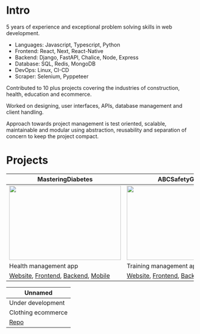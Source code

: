 # Intro
5 years of experience and exceptional problem solving skills in web development.

- Languages: Javascript, Typescript, Python
- Frontend: React, Next, React-Native
- Backend: Django, FastAPI, Chalice, Node, Express
- Database: SQL, Redis, MongoDB
- DevOps: Linux, CI-CD
- Scraper: Selenium, Pyppeteer

Contributed to 10 plus projects covering the industries of construction, health, education and ecommerce.

Worked on designing, user interfaces, APIs, database management and client handling.  

Approach towards project management is test oriented, scalable, maintainable and modular using abstraction, reusability and separation of concern to keep the project compact.

# Projects

| MasteringDiabetes | ABCSafetyGroup | AtomicGrowth |
|-----------|-----------|-----------|
| <img src="https://github.com/user-attachments/assets/ef734e95-5ca6-4ecc-a26c-9a18117f0c70" width="300" height="200"/> | <img src="https://github.com/user-attachments/assets/209ff49c-5541-4e94-bf26-7359054d0658" width="300" height="200"/> | <img src="https://github.com/user-attachments/assets/555feee2-fbcb-42a8-ad03-37c737adc86e" width="300" height="200"/> |
| Health management app | Training management app | Amazon seller central management app |
| [Website](https://www.masteringdiabetes.org/), [Frontend](https://github.com/rahu7v3rma/md-coach-dashboard), [Backend](https://github.com/rahu7v3rma/md-backend), [Mobile](https://github.com/rahu7v3rma/md-app) | [Website](https://www.abcsafetygroup.com), [Frontend](https://github.com/rahu7v3rma/abc-safety-group-web), [Backend](https://github.com/rahu7v3rma/abc-safety-group-api), [Database](https://github.com/rahu7v3rma/abc-safety-group-database) | [Website](https://www.atomic-growth.com), [Frontend](https://github.com/rahu7v3rma/atomic-frontend), [Backend](https://github.com/rahu7v3rma/atomic-backend)

| Unnamed |
| ------- |
| Under development |
| Clothing ecommerce |
| [Repo](https://github.com/rahu7v3rma/plainly) |
